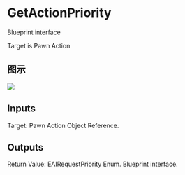 # GetActionPriority

Blueprint interface

Target is Pawn Action

## 图示

![]($-20221218-17475918.png)

## Inputs

Target: Pawn Action Object Reference.  

## Outputs

Return Value: EAIRequestPriority Enum. Blueprint interface.

